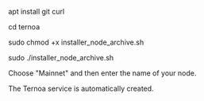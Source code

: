 apt install git curl

cd ternoa

sudo chmod +x installer_node_archive.sh

sudo ./installer_node_archive.sh

Choose "Mainnet" and then enter the name of your node.

The Ternoa service is automatically created.
